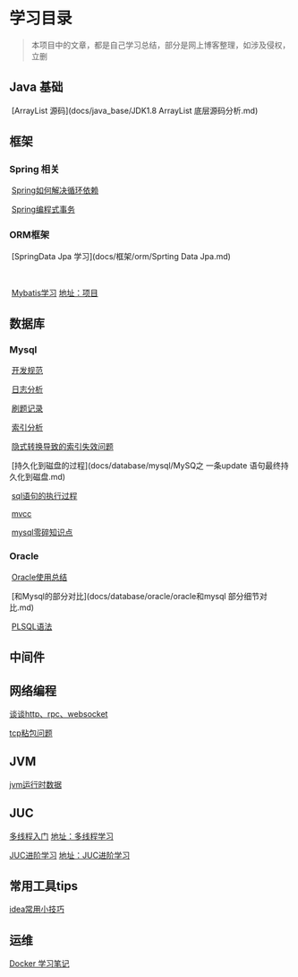 # 学习目录

> 本项目中的文章，都是自己学习总结，部分是网上博客整理，如涉及侵权，立删

## Java 基础

​      [ArrayList 源码](docs/java_base/JDK1.8  ArrayList 底层源码分析.md)

## 框架

### Spring 相关

​    [Spring如何解决循环依赖](docs/框架/spring/Spring如何解决循环依赖.md)    

​    [Spring编程式事务](docs/框架/spring/Spring编程式事务.md) 

### ORM框架

​     [SpringData Jpa 学习](docs/框架/orm/Sprting Data  Jpa.md)  

​           

​     [Mybatis学习](docs/框架/orm/Mybatis_study.md)  [地址：项目](https://gitee.com/zhangjunjie007/mybatis_-demo)

## 数据库

### Mysql

​     [开发规范](docs/database/mysql/mysql开发设计部分规范.md)

​     [日志分析](docs/database/mysql/mysql-日志分析.md)

​     [刷题记录](docs/database/mysql/mysql随笔.md)

​     [索引分析](docs/database/mysql/MySQL索引分析.md)

​     [隐式转换导致的索引失效问题](docs/database/mysql/mysql隐式转换导致的索引失效分析.md)

​     [持久化到磁盘的过程](docs/database/mysql/MySQ之 一条update 语句最终持久化到磁盘.md)

​     [sql语句的执行过程](docs/database/mysql/SQL语句在MySQL中的执行过程.md)

​    [mvcc](docs/database/mysql/innodb-implementation-of-mvcc.md)

​    [mysql零碎知识点](docs/database/mysql/mysql零碎小知识.md)

### Oracle

​     [Oracle使用总结](docs/database/oracle/oracle使用总结.md)

​      [和Mysql的部分对比](docs/database/oracle/oracle和mysql 部分细节对比.md)

​      [PLSQL语法](docs/database/oracle/PLSQL语法.md)



## 中间件



## 网络编程

[谈谈http、rpc、websocket](docs/network/谈谈RPC.md)

[tcp粘包问题](docs/network/TCP粘包问题.md)

## JVM

   [jvm运行时数据](docs/jvm/jvm运行时数据区与内存溢出异常.md)

## JUC

  [多线程入门](docs/并发/多线程学习入门.md)      [地址：多线程学习](https://gitee.com/zhangjunjie007/multithreaded-learning)

  [JUC进阶学习](docs/并发/JUC并发编程学习.md)     [地址：JUC进阶学习](https://gitee.com/zhangjunjie007/juc-advanced-learning)



## 常用工具tips

[idea常用小技巧](docs/tools/idea常用快捷键.md)



## 运维

[Docker 学习笔记](docs/network/docker总结.md)
